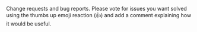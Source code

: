 Change requests and bug reports. Please vote for issues you want solved using the thumbs up emoji reaction (👍) and add a comment explaining how it would be useful.

